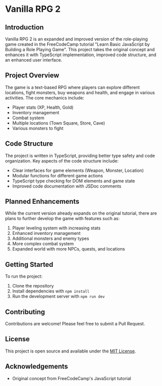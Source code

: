# Vanilla RPG 2

## Introduction

Vanilla RPG 2 is an expanded and improved version of the role-playing game created in the FreeCodeCamp tutorial "Learn Basic JavaScript by Building a Role Playing Game". This project takes the original concept and enhances it with TypeScript implementation, improved code structure, and an enhanced user interface.

## Project Overview

The game is a text-based RPG where players can explore different locations, fight monsters, buy weapons and health, and engage in various activities. The core mechanics include:

- Player stats (XP, Health, Gold)
- Inventory management
- Combat system
- Multiple locations (Town Square, Store, Cave)
- Various monsters to fight

## Code Structure

The project is written in TypeScript, providing better type safety and code organization. Key aspects of the code structure include:

- Clear interfaces for game elements (Weapon, Monster, Location)
- Modular functions for different game actions
- TypeScript type checking for DOM elements and game state
- Improved code documentation with JSDoc comments

## Planned Enhancements

While the current version already expands on the original tutorial, there are plans to further develop the game with features such as:

1. Player leveling system with increasing stats
2. Enhanced inventory management
3. Additional monsters and enemy types
4. More complex combat system
5. Expanded world with more NPCs, quests, and locations

## Getting Started

To run the project:

1. Clone the repository
2. Install dependencies with `npm install`
3. Run the development server with `npm run dev`

## Contributing

Contributions are welcome! Please feel free to submit a Pull Request.

## License

This project is open source and available under the [MIT License](LICENSE).

## Acknowledgements

- Original concept from FreeCodeCamp's JavaScript tutorial